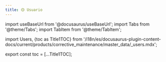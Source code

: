 ```yaml
---
title: 🟡 Usuario
---
```


import useBaseUrl from '@docusaurus/useBaseUrl'; 
import Tabs from '@theme/Tabs';
import TabItem from '@theme/TabItem';

import Users, {toc as Title1TOC} from '/i18n/es/docusaurus-plugin-content-docs/current/products/corrective_maintenance/master_data/_users.mdx'; 

<Users/>

export const toc = [...Title1TOC];